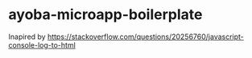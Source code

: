 # ayoba-microapp-boilerplate

Inapired by https://stackoverflow.com/questions/20256760/javascript-console-log-to-html
